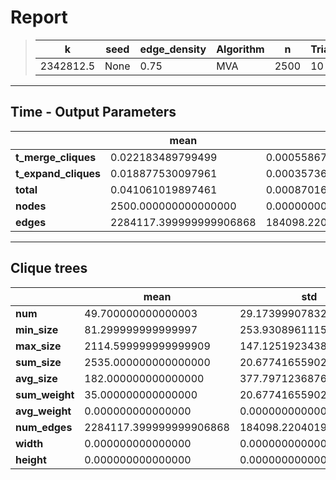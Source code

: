 # Report

> |k|seed|edge_density|Algorithm|n|Trials|
> |-|-|-|-|-|-|
> |2342812.5|None|0.75|MVA|2500|10|

---
## Time - Output Parameters
||mean|std|
|-|-|-|
|**t_merge_cliques**|     0.022183489799499|     0.000558674013493|
|**t_expand_cliques**|     0.018877530097961|     0.000357364106045|
|**total**|     0.041061019897461|     0.000870160823142|
|**nodes**|  2500.000000000000000|     0.000000000000000|
|**edges**|2284117.399999999906868|184098.220401924452744|

---
## Clique trees


||mean|std|
|-|-|-|
|**num**|    49.700000000000003|    29.173999078326958|
|**min_size**|    81.299999999999997|   253.930896111520866|
|**max_size**|  2114.599999999999909|   147.125192343875028|
|**sum_size**|  2535.000000000000000|    20.677416559027762|
|**avg_size**|   182.000000000000000|   377.797123687656836|
|**sum_weight**|    35.000000000000000|    20.677416559027762|
|**avg_weight**|     0.000000000000000|     0.000000000000000|
|**num_edges**|2284117.399999999906868|184098.220401924452744|
|**width**|     0.000000000000000|     0.000000000000000|
|**height**|     0.000000000000000|     0.000000000000000|
